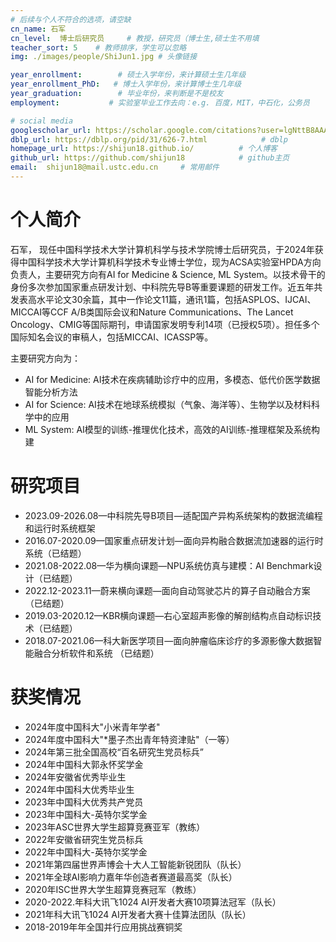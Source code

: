 ```yaml
---
# 后续与个人不符合的选项，请空缺
cn_name: 石军
cn_level:  博士后研究员     # 教授，研究员（博士生,硕士生不用填
teacher_sort: 5    # 教师排序，学生可以忽略
img: ./images/people/ShiJun1.jpg # 头像链接

year_enrollment:        # 硕士入学年份，来计算硕士生几年级
year_enrollment_PhD:   # 博士入学年份，来计算博士生几年级
year_graduation:        # 毕业年份，来判断是不是校友
employment:           # 实验室毕业工作去向：e.g. 百度，MIT，中石化，公务员

# social media
googlescholar_url: https://scholar.google.com/citations?user=lgNttB8AAAAJ&hl=zh-CN         # googlescholar
dblp_url: https://dblp.org/pid/31/626-7.html            # dblp
homepage_url: https://shijun18.github.io/          # 个人博客
github_url: https://github.com/shijun18            # github主页
email:  shijun18@mail.ustc.edu.cn     # 常用邮件
---
```


# 个人简介

石军， 现任中国科学技术大学计算机科学与技术学院博士后研究员，于2024年获得中国科学技术大学计算机科学技术专业博士学位，现为ACSA实验室HPDA方向负责人，主要研究方向有AI for Medicine & Science, ML System。以技术骨干的身份多次参加国家重点研发计划、中科院先导B等重要课题的研发工作。近五年共发表高水平论文30余篇，其中一作论文11篇，通讯1篇，包括ASPLOS、IJCAI、MICCAI等CCF A/B类国际会议和Nature Communications、The Lancet Oncology、CMIG等国际期刊，申请国家发明专利14项（已授权5项）。担任多个国际知名会议的审稿人，包括MICCAI、ICASSP等。

主要研究方向为：

- AI for Medicine: AI技术在疾病辅助诊疗中的应用，多模态、低代价医学数据智能分析方法
- AI for Science: AI技术在地球系统模拟（气象、海洋等）、生物学以及材料科学中的应用
- ML System: AI模型的训练-推理优化技术，高效的AI训练-推理框架及系统构建

# 研究项目

* 2023.09-2026.08—中科院先导B项目—适配国产异构系统架构的数据流编程和运行时系统框架
* 2016.07-2020.09—国家重点研发计划—面向异构融合数据流加速器的运行时系统（已结题）
* 2021.08-2022.08—华为横向课题—NPU系统仿真与建模：AI Benchmark设计（已结题）
* 2022.12-2023.11—蔚来横向课题—面向自动驾驶芯片的算子自动融合方案（已结题）
* 2019.03-2020.12—KBR横向课题—右心室超声影像的解剖结构点自动标识技术（已结题）
* 2018.07-2021.06—科大新医学项目—面向肿瘤临床诊疗的多源影像大数据智能融合分析软件和系统 （已结题）


# 获奖情况

* 2024年度中国科大"小米青年学者"
* 2024年度中国科大"*墨子杰出青年特资津贴"（一等）
* 2024年第三批全国高校“百名研究生党员标兵”  
* 2024年中国科大郭永怀奖学金
* 2024年安徽省优秀毕业生
* 2024年中国科大优秀毕业生
* 2023年中国科大优秀共产党员
* 2023年中国科大-英特尔奖学金
* 2023年ASC世界大学生超算竞赛亚军（教练）
* 2022年安徽省研究生党员标兵
* 2022年中国科大-英特尔奖学金
* 2021年第四届世界声博会十大人工智能新锐团队（队长）
* 2021年全球AI影响力嘉年华创造者赛道最高奖（队长）
* 2020年ISC世界大学生超算竞赛冠军（教练）
* 2020-2022.年科大讯飞1024 AI开发者大赛10项算法冠军（队长）
* 2021年科大讯飞1024 AI开发者大赛十佳算法团队（队长）
* 2018-2019年年全国并行应用挑战赛铜奖

